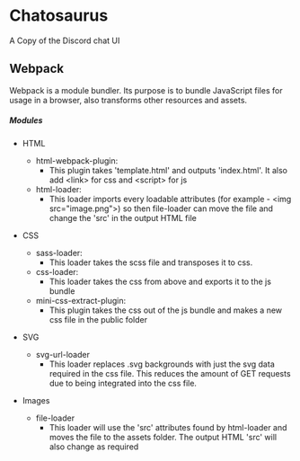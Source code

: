 # Chatosaurus
A Copy of the Discord chat UI

## Webpack

Webpack is a module bundler. Its purpose is to bundle JavaScript files for usage in a browser, also transforms other resources and assets.

##### Modules
- HTML
    - html-webpack-plugin:
        - This plugin takes 'template.html' and outputs 'index.html'. It also add \<link> for css and \<script> for js
    - html-loader:
        - This loader imports every loadable attributes (for example - \<img src="image.png">) so then file-loader can move the file and change the 'src' in the output HTML file
    
- CSS
    - sass-loader:
        - This loader takes the scss file and transposes it to css.
    - css-loader:
        - This loader takes the css from above and exports it to the js bundle
    - mini-css-extract-plugin:
        - This plugin takes the css out of the js bundle and makes a new css file in the public folder
        
- SVG
    - svg-url-loader
        - This loader replaces .svg backgrounds with just the svg data required in the css file. This reduces the amount of GET requests due to being integrated into the css file.
        
- Images
    - file-loader
        - This loader will use the 'src' attributes found by html-loader and moves the file to the assets folder. The output HTML 'src' will also change as required
        
